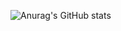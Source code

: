 ![Anurag's GitHub stats](https://github-readme-stats.vercel.app/api?username=NJ97S&show_icons=true&theme=radical)
